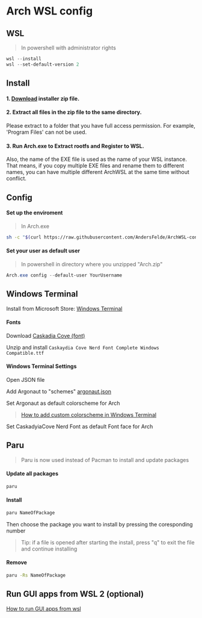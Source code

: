 # Arch WSL config

## WSL

> In powershell with administrator rights

```powershell
wsl --install
wsl --set-default-version 2
```

## Install

#### 1. [Download](https://github.com/yuk7/ArchWSL/releases/latest) installer zip file.

#### 2. Extract all files in the zip file to the same directory.

Please extract to a folder that you have full access permission.
For example, 'Program Files' can not be used.

#### 3. Run Arch.exe to Extract rootfs and Register to WSL.

Also, the name of the EXE file is used as the name of your WSL instance.
That means, if you copy multiple EXE files and rename them to different names, you can have multiple different ArchWSL at the same time without conflict.

## Config

#### Set up the enviroment

> In Arch.exe

```bash
sh -c "$(curl https://raw.githubusercontent.com/AndersFelde/ArchWSL-config/main/install.sh)
```

#### Set your user as default user

> In powershell in directory where you unzipped "Arch.zip"

```powershell
Arch.exe config --default-user YourUsername
```

## Windows Terminal

Install from Microsoft Store: [Windows Terminal](https://www.microsoft.com/en-us/p/windows-terminal/9n0dx20hk701?activetab=pivot:overviewtab)

#### Fonts

Download [Caskadia Cove (font)](https://github.com/ryanoasis/nerd-fonts/releases/download/v2.1.0/CascadiaCode.zip)

Unzip and install `Caskaydia Cove Nerd Font Complete Windows Compatible.ttf`

#### Windows Terminal Settings

Open JSON file

Add Argonaut to "schemes" [argonaut.json](https://raw.githubusercontent.com/AndersFelde/ArchWSL-config/main/argonaut.json)

Set Argonaut as default colorscheme for Arch

> [How to add custom colorscheme in Windows Terminal](https://aavtech.site/2020/03/how-to-change-the-color-scheme-in-the-new-windows-terminal/)

Set CaskadyiaCove Nerd Font as default Font face for Arch

## Paru

> Paru is now used instead of Pacman to install and update packages

#### Update all packages

```bash
paru
```

#### Install

```bash
paru NameOfPackage
```

Then choose the package you want to install by pressing the coresponding number

> Tip: if a file is opened after starting the install, press "q" to exit the file and continue installing

#### Remove

```bash
paru -Rs NameOfPackage
```

## Run GUI apps from WSL 2 (optional)

[How to run GUI apps from wsl](https://docs.microsoft.com/en-us/windows/wsl/tutorials/gui-apps)
